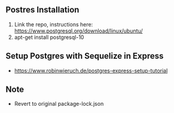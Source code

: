 ## Postres Installation
1. Link the repo, instructions here: https://www.postgresql.org/download/linux/ubuntu/
2. apt-get install postgresql-10

## Setup Postgres with Sequelize in Express
* https://www.robinwieruch.de/postgres-express-setup-tutorial

## Note
* Revert to original package-lock.json